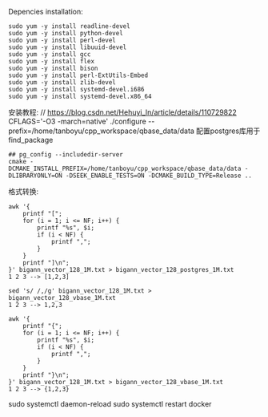 Depencies installation:
```shell
sudo yum -y install readline-devel
sudo yum -y install python-devel
sudo yum -y install perl-devel
sudo yum -y install libuuid-devel
sudo yum -y install gcc
sudo yum -y install flex
sudo yum -y install bison
sudo yum -y install perl-ExtUtils-Embed
sudo yum -y install zlib-devel   
sudo yum -y install systemd-devel.i686
sudo yum -y install systemd-devel.x86_64
```
安装教程:
// https://blog.csdn.net/Hehuyi_In/article/details/110729822
CFLAGS='-O3 -march=native' ./configure --prefix=/home/tanboyu/cpp_workspace/qbase_data/data
配置postgres库用于find_package
```shell
## pg_config --includedir-server
cmake -DCMAKE_INSTALL_PREFIX=/home/tanboyu/cpp_workspace/qbase_data/data -DLIBRARYONLY=ON -DSEEK_ENABLE_TESTS=ON -DCMAKE_BUILD_TYPE=Release ..
```
格式转换:
```shell
awk '{
    printf "[";
    for (i = 1; i <= NF; i++) {
        printf "%s", $i;
        if (i < NF) {
            printf ",";
        }
    }
    printf "]\n";
}' bigann_vector_128_1M.txt > bigann_vector_128_postgres_1M.txt
1 2 3 --> [1,2,3]

sed 's/ /,/g' bigann_vector_128_1M.txt > bigann_vector_128_vbase_1M.txt
1 2 3 --> 1,2,3

awk '{
    printf "{";
    for (i = 1; i <= NF; i++) {
        printf "%s", $i;
        if (i < NF) {
            printf ",";
        }
    }
    printf "}\n";
}' bigann_vector_128_1M.txt > bigann_vector_128_vbase_1M.txt
1 2 3 --> {1,2,3}
```

sudo systemctl daemon-reload
sudo systemctl restart docker
